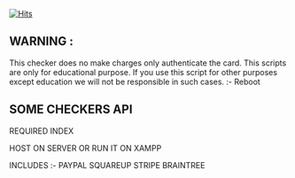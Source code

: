 [![Hits](https://hits.sh/github.com/skylar69-wtf/CC-CHECKERS-API.svg?label=Visitors)](https://hits.sh/github.com/skylar69-wtf/CC-CHECKERS-API/)

## WARNING : 
This checker does no make charges only authenticate the card.
This scripts are only for educational purpose. If you use this script for other purposes except education we will not be responsible in such cases.
:- Reboot
## SOME CHECKERS API

REQUIRED INDEX

HOST ON SERVER OR RUN IT ON XAMPP


INCLUDES :- 
PAYPAL
SQUAREUP
STRIPE
BRAINTREE
